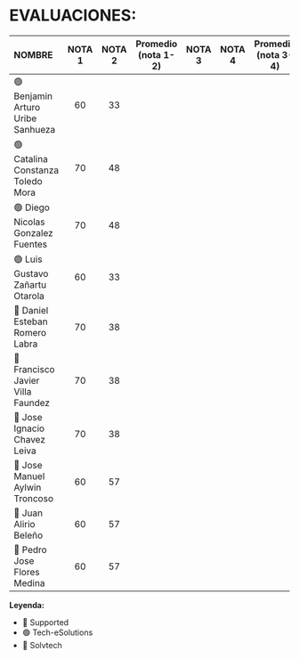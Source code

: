 # EVALUACIONES:

| NOMBRE | NOTA 1 | NOTA 2 | Promedio (nota 1-2) | NOTA 3 | NOTA 4 | Promedio (nota 3-4) | FINAL |
|:-------|:------:|:------:|:------:|:------:|:------:|:------:|:-----:|
| 🟢 Benjamin Arturo Uribe Sanhueza |60|33| | | | |
| 🟢 Catalina Constanza Toledo Mora |70|48| | | | |
| 🟢 Diego Nicolas Gonzalez Fuentes |70|48| | | | |
| 🟢 Luis Gustavo Zañartu Otarola   |60|33| | | | |
| 🔴 Daniel Esteban Romero Labra    |70|38| | | | |
| 🔴 Francisco Javier Villa Faundez |70|38| | | | |
| 🔴 Jose Ignacio Chavez Leiva      |70|38| | | | |
| 🔵 Jose Manuel Aylwin Troncoso    |60|57| | | | |
| 🔵 Juan Alirio Beleño             |60|57| | | | |
| 🔵 Pedro Jose Flores Medina       |60|57| | | | |

**Leyenda:**
- 🔴 Supported
- 🟢 Tech-eSolutions
- 🔵 Solvtech
